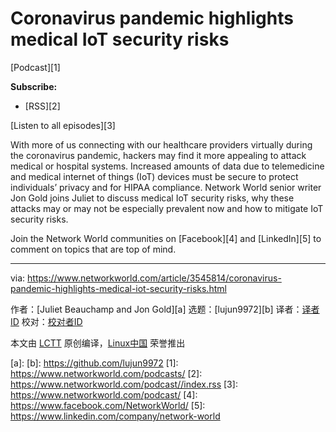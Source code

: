 [#]: collector: (lujun9972)
[#]: translator: ( )
[#]: reviewer: ( )
[#]: publisher: ( )
[#]: url: ( )
[#]: subject: (Coronavirus pandemic highlights medical IoT security risks)
[#]: via: (https://www.networkworld.com/article/3545814/coronavirus-pandemic-highlights-medical-iot-security-risks.html)
[#]: author: (Juliet Beauchamp and Jon Gold )

Coronavirus pandemic highlights medical IoT security risks
======

[Podcast][1]

**Subscribe:**

  * [RSS][2]



[Listen to all episodes][3]

With more of us connecting with our healthcare providers virtually during the coronavirus pandemic, hackers may find it more appealing to attack medical or hospital systems. Increased amounts of data due to telemedicine and medical internet of things (IoT) devices must be secure to protect individuals’ privacy and for HIPAA compliance. Network World senior writer Jon Gold joins Juliet to discuss medical IoT security risks, why these attacks may or may not be especially prevalent now and how to mitigate IoT security risks.

Join the Network World communities on [Facebook][4] and [LinkedIn][5] to comment on topics that are top of mind.

--------------------------------------------------------------------------------

via: https://www.networkworld.com/article/3545814/coronavirus-pandemic-highlights-medical-iot-security-risks.html

作者：[Juliet Beauchamp and Jon Gold][a]
选题：[lujun9972][b]
译者：[译者ID](https://github.com/译者ID)
校对：[校对者ID](https://github.com/校对者ID)

本文由 [LCTT](https://github.com/LCTT/TranslateProject) 原创编译，[Linux中国](https://linux.cn/) 荣誉推出

[a]: 
[b]: https://github.com/lujun9972
[1]: https://www.networkworld.com/podcasts/
[2]: https://www.networkworld.com/podcast//index.rss
[3]: https://www.networkworld.com/podcast/
[4]: https://www.facebook.com/NetworkWorld/
[5]: https://www.linkedin.com/company/network-world
